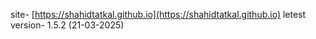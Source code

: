 site- [https://shahidtatkal.github.io](https://shahidtatkal.github.io)
letest version- 1.5.2 (21-03-2025)
